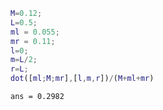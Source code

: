 ``` matlab
M=0.12;
L=0.5;
ml = 0.055;
mr = 0.11;
l=0;
m=L/2;
r=L;
dot([ml;M;mr],[l,m,r])/(M+ml+mr)
```

``` matlabTextOutput
ans = 0.2982
```
